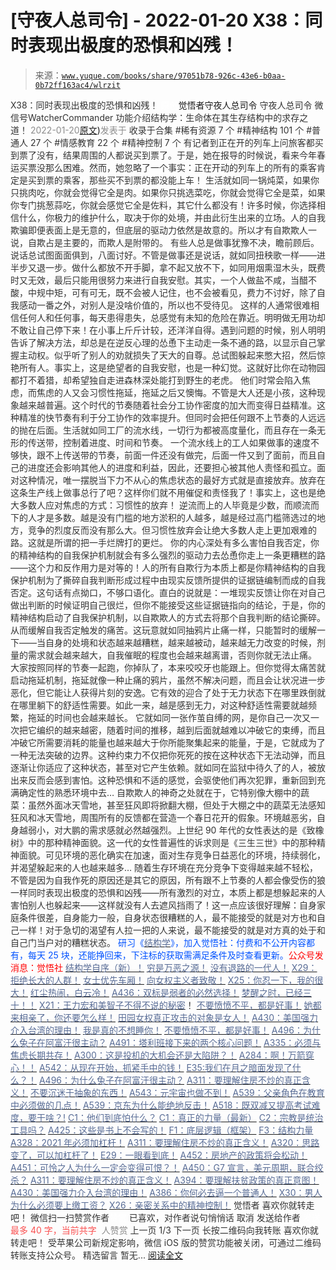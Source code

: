 # [守夜人总司令] - 2022-01-20 X38：同时表现出极度的恐惧和凶残！

> 来源：[`www.yuque.com/books/share/97051b78-926c-43e6-b0aa-0b72ff163ac4/wlrzit`](https://www.yuque.com/books/share/97051b78-926c-43e6-b0aa-0b72ff163ac4/wlrzit)

<ne-p id="520f42f3293818f927861ebbd5b15da4_p_0" data-lake-id="520f42f3293818f927861ebbd5b15da4_p_0"><ne-text id="ue6f96bc0" style="color: rgb(51, 51, 51);">X38：同时表现出极度的恐惧和凶残！</ne-text></ne-p> <ne-p id="0c42b6897043b7f9c485735d5d04200d" data-lake-id="0c42b6897043b7f9c485735d5d04200d"><ne-text id="uaf54d83c" ne-fontsize="12" style="color: rgb(255, 255, 255);">原创</ne-text><ne-text id="u25a5b068" ne-fontsize="14">觉悟者</ne-text><ne-text id="u97e5001b" ne-fontsize="14">守夜人总司令</ne-text></ne-p> <ne-p id="406817ece7f39b4644882647744384d2" data-lake-id="406817ece7f39b4644882647744384d2"><ne-text id="u56468035" ne-fontsize="14" ne-bold="true" style="color: rgb(51, 51, 51);">守夜人总司令</ne-text></ne-p> <ne-p id="3681ff23bdd084b32e592690fbdca8e6" data-lake-id="3681ff23bdd084b32e592690fbdca8e6"><ne-text id="u4522b7e2" ne-fontsize="14" style="color: rgb(51, 51, 51);">微信号</ne-text><ne-text id="u2e1801c9" ne-fontsize="14" style="color: rgb(51, 51, 51);">WatcherCommander</ne-text></ne-p> <ne-p id="87e5c298728de7c5ed6f413e2ae5283d" data-lake-id="87e5c298728de7c5ed6f413e2ae5283d"><ne-text id="ue63dfae8" ne-fontsize="14" style="color: rgb(51, 51, 51);">功能介绍</ne-text><ne-text id="uca2b1058" ne-fontsize="14" style="color: rgb(51, 51, 51);">结构学：生命体在其生存结构中的求存之道！</ne-text></ne-p> <ne-p id="2c38c879e4b0c8b5f045268b7febe32a" data-lake-id="2c38c879e4b0c8b5f045268b7febe32a"><ne-text id="u69164c78" style="color: rgb(140, 140, 140);">2022-01-20</ne-text>[<ne-text id="ufbba8342" ne-fontsize="14">原文</ne-text>](https://mp.weixin.qq.com/s?__biz=MzAxNDk1NjI2Mw==&mid=2247487790&idx=1&sn=0b8573340da871f8ddd794d4110e7870&chksm=9b8a32a6acfdbbb097f857eab81b3e1abeb077c5485c23b890c7129d095caa4c3673cce05cc5#rd))<ne-text id="u16435c1d" ne-fontsize="14" style="color: rgb(140, 140, 140);">发表于</ne-text></ne-p> <ne-p id="e61e4fff7506289bf9b341ccc95af116" data-lake-id="e61e4fff7506289bf9b341ccc95af116"><ne-text id="ud61a2ffa" style="color: rgb(51, 51, 51);">收录于合集</ne-text></ne-p> <ne-p id="3d19151e0efac602aadf90a3642b23a6" data-lake-id="3d19151e0efac602aadf90a3642b23a6"><ne-text id="u96c47ddc" style="color: rgb(51, 51, 51);">#稀有资源 7 个</ne-text></ne-p> <ne-p id="be64ace7220af6f2bed98d1a7334953a" data-lake-id="be64ace7220af6f2bed98d1a7334953a"><ne-text id="u6d9b8a9d" style="color: rgb(51, 51, 51);">#精神结构 101 个</ne-text></ne-p> <ne-p id="bfae8abea002458a730d5868b1fba137" data-lake-id="bfae8abea002458a730d5868b1fba137"><ne-text id="u74829a0c" style="color: rgb(51, 51, 51);">#普通人 27 个</ne-text></ne-p> <ne-p id="772ab65d54fd3eead28c280e33b87e5f" data-lake-id="772ab65d54fd3eead28c280e33b87e5f"><ne-text id="u562605e1" style="color: rgb(51, 51, 51);">#情感教育 22 个</ne-text></ne-p> <ne-p id="2b6b9afbde1bcb983eb7e5a2effe7f5d" data-lake-id="2b6b9afbde1bcb983eb7e5a2effe7f5d"><ne-text id="uca17da2a" style="color: rgb(51, 51, 51);">#精神控制 7 个</ne-text></ne-p> <ne-p id="e678073efcadd3f59784a8e467360f65" data-lake-id="e678073efcadd3f59784a8e467360f65"><ne-text id="u76d9f3c5" style="color: rgb(51, 51, 51);">有记者到正在开的列车上问旅客都买到票了没有，结果周围的人都说买到票了。于是，她在报导的时候说，看来今年春运买票没那么困难。然而，她忽略了一个事实：正在开动的列车上的所有的乘客肯定是买到票的乘客，那些买不到票的都没能上车！</ne-text></ne-p> <ne-p id="dc1b00b3918c7e9dfb99504c78b4d162" data-lake-id="dc1b00b3918c7e9dfb99504c78b4d162"><ne-text id="u9f85df2a" style="color: rgb(51, 51, 51);">生活就如同一锅炖菜，如果你只挑肉吃，你就会觉得它全是肉。如果你只挑选菜吃，你就会觉得它全是菜，如果你专门挑葱蒜吃，你就会感觉它全是佐料，其它什么都没有！许多时候，你选择相信什么，你极力的维护什么，取决于你的处境，并由此衍生出来的立场。人的自我欺骗即便表面上是无意的，但底层的驱动力依然是故意的。所以才有自欺欺人一说，自欺占是主要的，而欺人是附带的。</ne-text></ne-p> <ne-p id="d2a8b0f063e74703dce78cfe9fb69483" data-lake-id="d2a8b0f063e74703dce78cfe9fb69483"><ne-text id="u2d49d478" style="color: rgb(51, 51, 51);">有些人总是做事犹豫不决，瞻前顾后。说话总试图面面俱到，八面讨好。不管是做事还是说话，就如同扭秧歌一样——进半步又退一步。做什么都放不开手脚，拿不起又放不下，如同用烟熏湿木头，既费时又无效，最后只能用很努力来进行自我安慰。其实，一个人做盐不咸，当醋不酸，中规中矩，可有可无，既不会被人记住，也不会被看见，费力不讨好，除了自我感动一番之外，对别人是没啥价值的，所以也不受待见。</ne-text></ne-p> <ne-p id="200c15bc433f3a896f77781112a1b009" data-lake-id="200c15bc433f3a896f77781112a1b009"><ne-text id="ubdf2b0b5" style="color: rgb(51, 51, 51);">这样的人通常很难相信任何人和任何事，每天患得患失，总感觉有未知的危险在靠近。明明做无用功却不敢让自己停下来！在小事上斤斤计较，还洋洋自得。遇到问题的时候，别人明明告诉了解决方法，却总是在逆反心理的怂恿下主动走一条不通的路，以显示自己掌握主动权。似乎听了别人的劝就损失了天大的自尊。总试图躲起来憋大招，然后惊艳所有人。事实上，这是绝望者的自我安慰，也是一种幻觉。这就好比你在动物园都打不着猎，却希望独自走进森林深处能打到野生的老虎。</ne-text></ne-p> <ne-p id="9435a425d6f2075a5a4d12ae7fb1ce75" data-lake-id="9435a425d6f2075a5a4d12ae7fb1ce75"><ne-text id="u9b814a1f" style="color: rgb(51, 51, 51);">他们时常会陷入焦虑，而焦虑的人又会习惯性拖延，拖延之后又懊悔。不管是大人还是小孩，这种现象越来越普遍。这个时代的节奏随着社会分工协作密度的加大而变得日益精准。这种精准的快节奏有利于分工协作的效率提升。但同时会把任何跟不上节奏的人远远的抛在后面。生活就如同工厂的流水线，一切行为都被高度量化，而且存在一条无形的传送带，控制着进度、时间和节奏。</ne-text></ne-p> <ne-p id="c58bee512773d90d88a4b474c8def784" data-lake-id="c58bee512773d90d88a4b474c8def784"><ne-text id="u07ceaae9" style="color: rgb(51, 51, 51);">一个流水线上的工人如果做事的速度不够快，跟不上传送带的节奏，前面一件还没有做完，后面一件又到了面前，而且自己的进度还会影响其他人的进度和利益，因此，还要担心被其他人责怪和孤立。面对这种情况，唯一摆脱当下力不从心的焦虑状态的最好方式就是直接放弃。放弃在这条生产线上做事总行了吧？这样你们就不用催促和责怪我了！</ne-text><ne-text id="u165d2d1d" ne-bold="true" style="color: rgb(51, 51, 51);">事实上，这也是绝大多数人应对焦虑的方式：习惯性的放弃！</ne-text></ne-p> <ne-p id="b48fe4eabe231949e1d5df697b8dcb4e" data-lake-id="b48fe4eabe231949e1d5df697b8dcb4e"><ne-text id="u8dfa6a2c" ne-bold="true" style="color: rgb(51, 51, 51);">逆流而上的人毕竟是少数，而顺流而下的人才是多数。越是没有门槛的地方淤积的人越多，越是经过高门槛筛选过的地方，竞争的烈度反而没有那么大。但习惯性放弃会让绝大多数人走上更加艰难的路。这就是所谓的把一手烂牌打的更烂。</ne-text></ne-p> <ne-p id="4cd7829e050d5ad64b40576e61b8d24a" data-lake-id="4cd7829e050d5ad64b40576e61b8d24a"><ne-text id="u87d68893" style="color: rgb(51, 51, 51);">你的内心深处有多么害怕自我否定，你的精神结构的自我保护机制就会有多么强烈的驱动力去怂恿你走上一条更糟糕的路——这个力和反作用力是对等的！人的所有自欺行为本质上都是你精神结构的自我保护机制为了撕碎自我判断形成过程中由现实反馈所提供的证据链编制而成的自我否定。这句话有点拗口，不够口语化。直白的说就是：一堆现实反馈让你在对自己做出判断的时候证明自己很烂，但你不能接受这些证据链指向的结论，于是，你的精神结构启动了自我保护机制，以自欺欺人的方式去将那个自我判断的结论撕碎。从而缓解自我否定触发的痛苦。这玩意就如同抽鸦片止痛一样，只能暂时的缓解一下——当自身的处境和状态越来越糟糕，越来越被动，越来越无力改变的时候，剂量的需求就会越来越大，自我催眠的程度也会越来越离谱，否则你就无法止痛。</ne-text></ne-p> <ne-p id="501090ddc55bcac6766f4c6afeab246b" data-lake-id="501090ddc55bcac6766f4c6afeab246b"><ne-text id="u99be07ea" style="color: rgb(51, 51, 51);">大家按照同样的节奏一起跑，你掉队了，本来咬咬牙也能跟上。但你觉得太痛苦就启动拖延机制，拖延就像一种止痛的鸦片，虽然不解决问题，而且会让状况进一步恶化，但它能让人获得片刻的安逸。它有效的迎合了处于无力状态下在哪里跌倒就在哪里躺下的舒适性需要。如此一来，越是感到无力，对这种舒适性需要就越频繁，拖延的时间也会越来越长。</ne-text></ne-p> <ne-p id="cccd75d374a10eca5b648603aa7c6eb6" data-lake-id="cccd75d374a10eca5b648603aa7c6eb6"><ne-text id="u9f06ae24" style="color: rgb(51, 51, 51);">它就如同一张作茧自缚的网，是你自己一次又一次把它编织的越来越密，随着时间的推移，越到后面就越难以冲破它的束缚，而且冲破它所需要消耗的能量也越来越大于你所能聚集起来的能量，于是，它就成为了一种无法突破的边界。这种约束力不仅把你死死的按在这种状态下无法动弹，而且逐渐让你适应了这种状态，甚至对它产生依赖。就如同在监狱中待久了的人，被放出来反而会感到害怕。这种恐惧和不适的感觉，会驱使他们再次犯罪，重新回到充满确定性的熟悉环境中去…</ne-text></ne-p> <ne-p id="e9b2d6a860190b8103eb297eea9d5f3b" data-lake-id="e9b2d6a860190b8103eb297eea9d5f3b"><ne-text id="u84451854" style="color: rgb(51, 51, 51);">自欺欺人的神奇之处就在于，它特别像大棚中的蔬菜：虽然外面冰天雪地，甚至狂风即将掀翻大棚，但处于大棚之中的蔬菜无法感知狂风和冰天雪地，周围所有的反馈都在营造一个春日花开的假象。环境越恶劣，自身越弱小，对大鹏的需求感就必然越强烈。上世纪 90 年代的女性表达的是《致橡树》中的那种精神面貌。这一代的女性普遍性的诉求则是《三生三世》中的那种精神面貌。可见环境的恶化确实在加速，面对生存竞争日益恶化的环境，持续弱化，并渴望躲起来的人也越来越多…</ne-text></ne-p> <ne-p id="17b9eff81a54e908ce13ac9f811b2375" data-lake-id="17b9eff81a54e908ce13ac9f811b2375"><ne-text id="u82e278bd" ne-bold="true" style="color: rgb(51, 51, 51);">随着生存环境在充分竞争下变得越来越不轻松，不管是因为自我作死的原因还是其它的原因，所有跟不上节奏的人都会像受伤的狼一样同时表现出极度的恐惧和凶残——所有激烈的对立，本质上都是想躲起来的人害怕别人也躲起来——这样就没有人去遮风挡雨了！</ne-text><ne-text id="u15f1fd6f" style="color: rgb(51, 51, 51);">这一点应该很好理解：自身家庭条件很差，自身能力一般，自身状态很糟糕的人，最不能接受的就是对方也和自己一样！对于急切的渴望有人拉一把的人来说，最不能接受的就是对方真的处于和自己门当户对的糟糕状态。</ne-text></ne-p> <ne-p id="8187ca1c2317d0cc0ce0e88920354a5a" data-lake-id="8187ca1c2317d0cc0ce0e88920354a5a"><ne-text id="u6920717e" ne-bold="true" style="color: rgb(0, 82, 255);">研习《</ne-text>[<ne-text id="u7227164f" ne-bold="true" style="color: rgb(87, 107, 149);">结构学</ne-text>](https://mp.weixin.qq.com/mp/appmsgalbum?action=getalbum&album_id=1318317199878225920&__biz=MzAxNDk1NjI2Mw==#wechat_redirect)<ne-text id="u64af2157" ne-bold="true" style="color: rgb(0, 82, 255);">》，加入觉悟社：付费和不公开内容都有，每天 25 块，还能挣回来，下注标的获取需满足条件及时查看更新。</ne-text><ne-text id="u17253e3c" ne-bold="true" style="color: rgb(255, 0, 0);">公众号发消息：觉悟社</ne-text></ne-p>  <ne-p id="516b6cf112847c512879c467c28ca329" data-lake-id="516b6cf112847c512879c467c28ca329"><ne-card data-card-name="image" data-card-type="inline" id="a4z0z" data-event-boundary="card" style="color: rgb(51, 51, 51);"><ne-p id="fe2211106db2c0bb7ef75190fd792c25" data-lake-id="fe2211106db2c0bb7ef75190fd792c25">[<ne-text id="ucc6e11f8" ne-bold="true" style="color: rgb(87, 107, 149);">结构学自序（新）！</ne-text>](http://mp.weixin.qq.com/s?__biz=MzIzMDYwOTM0Mg==&mid=2247485283&idx=1&sn=aa2b8554b8e5040f8f959636feaa06a3&chksm=e8b19fb2dfc616a430aa381b8da0815311244e694a69809cd92d0602ac34cfe5f1f419b3745e&scene=21#wechat_redirect)</ne-p> <ne-p id="2bf6433ceddcff4e6c5bbb846ef76e12" data-lake-id="2bf6433ceddcff4e6c5bbb846ef76e12">[<ne-text id="ud5ca4828" style="color: rgb(87, 107, 149);">穷是万恶之源！</ne-text>](http://mp.weixin.qq.com/s?__biz=MzAxNDk1NjI2Mw==&mid=2247483823&idx=1&sn=e54ebe9891b302dc0bf1815c76ccf8b7&chksm=9b8a2227acfdab31a05e273addd9159d4b8263d58d3c58bf214841c8189157519719c3427306&scene=21#wechat_redirect)</ne-p> <ne-p id="8a618ec02b0544f91994e655393ab427" data-lake-id="8a618ec02b0544f91994e655393ab427">[<ne-text id="u95a847bb" style="color: rgb(87, 107, 149);">没有退路的一代人！</ne-text>](http://mp.weixin.qq.com/s?__biz=MzAxNDk1NjI2Mw==&mid=2247486533&idx=1&sn=a0d5cce0656aad467148e0642eb85a00&chksm=9b8a2fcdacfda6db79857186e953a089baf1fb678b2b071cf101c5a26e7fb9768474c94243ca&scene=21#wechat_redirect)</ne-p> <ne-p id="e36a2752a190bc6a3579afda4d61637a" data-lake-id="e36a2752a190bc6a3579afda4d61637a">[<ne-text id="u5053eb18" style="color: rgb(87, 107, 149);">X29：拒绝长大的人群！</ne-text>](http://mp.weixin.qq.com/s?__biz=MzAxNDk1NjI2Mw==&mid=2247487734&idx=1&sn=406322eea52d5ed24ebaf979fdf714c1&chksm=9b8a337eacfdba688c7e6a511a417ec4d9a03b13d1bdb5c91e6ef37e9a7b747460354e0b0e8e&scene=21#wechat_redirect)</ne-p> <ne-p id="d8bf2c210212752a3e010beef0176576" data-lake-id="d8bf2c210212752a3e010beef0176576">[<ne-text id="u4f90a18e" style="color: rgb(87, 107, 149);">女士优先车厢！</ne-text>](http://mp.weixin.qq.com/s?__biz=MzAxNDk1NjI2Mw==&mid=2247487729&idx=1&sn=eb26eb14541fcabb690d3ad4556d6ac0&chksm=9b8a3379acfdba6f1fb9bf4c1884dea0da63edaa02a088ce8bb554aa9b1cf845897e7a22f6fd&scene=21#wechat_redirect)</ne-p> <ne-p id="4762b4cd258bcae19552bf62bddec26d" data-lake-id="4762b4cd258bcae19552bf62bddec26d">[<ne-text id="u77ec6d52" style="color: rgb(87, 107, 149);">向女权主义者致敬！</ne-text>](http://mp.weixin.qq.com/s?__biz=MzIzMDYwOTM0Mg==&mid=2247485914&idx=1&sn=cb260e0cec6b1e24661013278d412581&chksm=e8b1910bdfc6181d9f5f293493e2505dcec25647d0521d5ec62f92be5e32c04d0927583b6eb1&scene=21#wechat_redirect)</ne-p> <ne-p id="16771e62b94a69a2558ced9336faed72" data-lake-id="16771e62b94a69a2558ced9336faed72">[<ne-text id="u4cf41d35" ne-bold="true" style="color: rgb(87, 107, 149);">X25：你忍一下，我的很大！</ne-text>](http://mp.weixin.qq.com/s?__biz=MzAxNDk1NjI2Mw==&mid=2247487691&idx=1&sn=25bf18fb0375ec81c4b02f06b4829131&chksm=9b8a3343acfdba55113abce1ada59a203e08f7fee28d62767bfede2ce6e1bf3ace451af06adf&scene=21#wechat_redirect)</ne-p> <ne-p id="485ca6430615a2f4d657600fce78b321" data-lake-id="485ca6430615a2f4d657600fce78b321">[<ne-text id="ud9862cb9" ne-bold="true" style="color: rgb(87, 107, 149);">红尘热闹，白云冷！</ne-text>](http://mp.weixin.qq.com/s?__biz=MzAxNDk1NjI2Mw==&mid=2247486913&idx=1&sn=6b387c24eb6d5e30ed150e13eded77a1&chksm=9b8a2e49acfda75fdfcfe0a7770792cdd85568a9ecb1bd9b67508b29df853aaba08bf27356d5&scene=21#wechat_redirect)</ne-p> <ne-p id="35d78681b4f75b8ec734965289009269" data-lake-id="35d78681b4f75b8ec734965289009269">[<ne-text id="u00888b72" ne-bold="true" style="color: rgb(87, 107, 149);">A436：双标是弱者的必然选择！</ne-text>](http://mp.weixin.qq.com/s?__biz=MzIzMDYwOTM0Mg==&mid=2247485909&idx=1&sn=c64a96a6f11c7ff756ce005441035200&chksm=e8b19104dfc61812546950789d22fe83ba04b34c72337fb6dc6041ec4dfa6c2c9ec3005f80c5&scene=21#wechat_redirect)</ne-p> <ne-p id="c40dfa444f5370dd2ed93bc6dadc10a5" data-lake-id="c40dfa444f5370dd2ed93bc6dadc10a5">[<ne-text id="u62da5206" ne-bold="true" style="color: rgb(87, 107, 149);">梦醒之时，已经三十！</ne-text>](http://mp.weixin.qq.com/s?__biz=MzIzMDYwOTM0Mg==&mid=2247484378&idx=1&sn=e3a058584a13d7a5267315113964280d&chksm=e8b19b0bdfc6121df4af4b77d2d826fd0f4132ccfdee48132ce8cf86eb1ba45b898be83d1dc7&scene=21#wechat_redirect)[<ne-text id="u0cba32b5" style="color: rgb(87, 107, 149);">！</ne-text>](http://mp.weixin.qq.com/s?__biz=MzAxNDk1NjI2Mw==&mid=2247486952&idx=1&sn=698aec6916d2eca5e758c25c4c634346&chksm=9b8a2e60acfda776b80a4f2f0d5c2fe4921fc821cdf029fa9d2fdc52fd708fc5a0b980d5d3d0&scene=21#wechat_redirect)</ne-p> <ne-p id="54ec42a6b341dc175f6b1c314457f8ea" data-lake-id="54ec42a6b341dc175f6b1c314457f8ea">[<ne-text id="u8bcb351f" style="color: rgb(87, 107, 149);">X21：王力宏和美智子不得不说的秘密</ne-text>](http://mp.weixin.qq.com/s?__biz=MzAxNDk1NjI2Mw==&mid=2247487666&idx=1&sn=433b7a0997c277c09f3605796de5551e&chksm=9b8a333aacfdba2c584b5a5d0dacbd731be4e8789e0f949f8b2ea15507f108b465eb9e3ceafb&scene=21#wechat_redirect)<ne-text id="u15845b0b" style="color: rgb(51, 51, 51);">！</ne-text></ne-p> <ne-p id="f6576f5de23ec5132b92813efc59aeb2" data-lake-id="f6576f5de23ec5132b92813efc59aeb2">[<ne-text id="u30f72757" ne-bold="true" style="color: rgb(87, 107, 149);">不要愤愤不平，都是好事！</ne-text>](http://mp.weixin.qq.com/s?__biz=MzAxNDk1NjI2Mw==&mid=2247487130&idx=1&sn=b21138d85455f5692aaf039038c78342&chksm=9b8a2d12acfda404a2b67fe4d446ee0f2805ad64a8b8004902934600fd731191e140df6ac19a&scene=21#wechat_redirect)</ne-p> <ne-p id="0c88199da56e4b7374db767e4891b68b" data-lake-id="0c88199da56e4b7374db767e4891b68b">[<ne-text id="u53cc99a6" ne-bold="true" style="color: rgb(87, 107, 149);">她都来相亲了，你还要怎么样！</ne-text>](http://mp.weixin.qq.com/s?__biz=MzAxNDk1NjI2Mw==&mid=2247486952&idx=1&sn=698aec6916d2eca5e758c25c4c634346&chksm=9b8a2e60acfda776b80a4f2f0d5c2fe4921fc821cdf029fa9d2fdc52fd708fc5a0b980d5d3d0&scene=21#wechat_redirect)</ne-p> <ne-p id="3168f25b848c01765572c443f859ccd3" data-lake-id="3168f25b848c01765572c443f859ccd3">[<ne-text id="u140651cd" ne-bold="true" style="color: rgb(87, 107, 149);">田园女权真正攻击的对象是女人！</ne-text>](http://mp.weixin.qq.com/s?__biz=MzIzMDYwOTM0Mg==&mid=2247486412&idx=1&sn=5dd3e8b2a759838d739e6d61ebab2eab&chksm=e8b1931ddfc61a0bf6f81cd2a9a9232ea8ce86528a8eea66c6635180e8678b819ebb38b4cb86&scene=21#wechat_redirect)</ne-p> <ne-p id="7b394aa89bee036ce2195fa6be4b1ff2" data-lake-id="7b394aa89bee036ce2195fa6be4b1ff2">[<ne-text id="u3d07e3f7" ne-bold="true" style="color: rgb(87, 107, 149);">A430：美国强力介入台湾的理由！</ne-text>](http://mp.weixin.qq.com/s?__biz=MzIzMDYwOTM0Mg==&mid=2247486587&idx=1&sn=e14d4403bb13c441596f09add1b5f27c&chksm=e8b194aadfc61dbcab0c1d70249910161f8c77b0163ac8278dfe5c2f817d2bb2a3ac3e7ddf89&scene=21#wechat_redirect)</ne-p> <ne-p id="d2b27ee18edd96f3d6c8ba376cc46846" data-lake-id="d2b27ee18edd96f3d6c8ba376cc46846">[<ne-text id="u67fef1bd" style="color: rgb(87, 107, 149);">我是真的不想睡你！</ne-text>](http://mp.weixin.qq.com/s?__biz=MzAxNDk1NjI2Mw==&mid=2247487023&idx=1&sn=66d63e9f199deee86afff0f76a959c91&chksm=9b8a2da7acfda4b17ebf27c87c446049d0b8c557303b850a69ac971d8cdfcc91e41c0e6d3fcb&scene=21#wechat_redirect)</ne-p> <ne-p id="daa8c769c029041401a8893a2a409a8e" data-lake-id="daa8c769c029041401a8893a2a409a8e">[<ne-text id="u25ddb577" style="color: rgb(87, 107, 149);">不要愤愤不平，都是好事！</ne-text>](http://mp.weixin.qq.com/s?__biz=MzAxNDk1NjI2Mw==&mid=2247487130&idx=1&sn=b21138d85455f5692aaf039038c78342&chksm=9b8a2d12acfda404a2b67fe4d446ee0f2805ad64a8b8004902934600fd731191e140df6ac19a&scene=21#wechat_redirect)</ne-p> <ne-p id="08a4bb6b55f89a44b7668d9f76d7eb5a" data-lake-id="08a4bb6b55f89a44b7668d9f76d7eb5a">[<ne-text id="u8a7f13ce" ne-bold="true" style="color: rgb(87, 107, 149);">A496：为什么兔子在阿富汗很主动？</ne-text>](http://mp.weixin.qq.com/s?__biz=MzIzMDYwOTM0Mg==&mid=2247486278&idx=1&sn=40d09857088bebd3c70bec1c7a500f06&chksm=e8b19397dfc61a810125242c8e395330f934390eb50bd54053ecd3f31ddc91de4e429c0f693a&scene=21#wechat_redirect)</ne-p> <ne-p id="8806993560e182f7e2aa24f791a38627" data-lake-id="8806993560e182f7e2aa24f791a38627">[<ne-text id="u27c48d33" ne-bold="true" style="color: rgb(87, 107, 149);">A491：塔利班接下来的两个核心问题！</ne-text>](http://mp.weixin.qq.com/s?__biz=MzAxNDk1NjI2Mw==&mid=2247487097&idx=1&sn=fd7abf4ba489928b7b810d20cbec7dc9&chksm=9b8a2df1acfda4e7ce05f7c03df131e9d266d960945c436b89b871744b21cc352bf3cb668486&scene=21#wechat_redirect)</ne-p> <ne-p id="5a6cc758be7157fdab3319c4cf3b1651" data-lake-id="5a6cc758be7157fdab3319c4cf3b1651">[<ne-text id="u5e8e4dff" ne-bold="true" style="color: rgb(87, 107, 149);">A335：必须与焦虑长期共存！</ne-text>](http://mp.weixin.qq.com/s?__biz=MzIzMDYwOTM0Mg==&mid=2247485165&idx=1&sn=f3f0957c63fa549b288f00c8b117162e&chksm=e8b19e3cdfc6172a188000afd2b522144a04ba774169824cad2067d93b5365537ff0644f6b9f&scene=21#wechat_redirect)</ne-p> <ne-p id="3b5bfb94422a11eb602c55f79e64c0ee" data-lake-id="3b5bfb94422a11eb602c55f79e64c0ee">[<ne-text id="ua2eb45d2" ne-bold="true" style="color: rgb(87, 107, 149);">A300：这是投机的大机会还是大陷阱？！</ne-text>](http://mp.weixin.qq.com/s?__biz=MzIzMDYwOTM0Mg==&mid=2247484882&idx=1&sn=b103029f41e3aede94e1a45d035cd9ac&chksm=e8b19d03dfc614153863f37ca3f9204b451e2c02ad5ca8680c120e2458e628e5329c76b2d42c&scene=21#wechat_redirect)</ne-p> <ne-p id="53c314f913822b7d09783e4eb13585df" data-lake-id="53c314f913822b7d09783e4eb13585df">[<ne-text id="u00d7aded" ne-bold="true" style="color: rgb(87, 107, 149);">A284：啊！万箭穿心！！</ne-text>](http://mp.weixin.qq.com/s?__biz=MzIzMDYwOTM0Mg==&mid=2247484966&idx=1&sn=a814f2c1b14425d45f9921f7c08bcec5&chksm=e8b19ef7dfc617e131146f6675328e5088faaae0daa64da92af48b28c8cf19aedceb7a43e40b&scene=21#wechat_redirect)</ne-p> <ne-p id="4d4d15dfe7111b7becc63b5173b8f875" data-lake-id="4d4d15dfe7111b7becc63b5173b8f875">[<ne-text id="u7f51328c" ne-bold="true" style="color: rgb(87, 107, 149);">A542：从现在开始，抓紧手中的钱！</ne-text>](http://mp.weixin.qq.com/s?__biz=MzIzMDYwOTM0Mg==&mid=2247486640&idx=1&sn=a96afa7d2b698e33240735ea8d7671f7&chksm=e8b19461dfc61d77a4afce11ecc7558b8d7ff5d495a78bcb609e3eed5c70bcbed5f3d6a66023&scene=21#wechat_redirect)</ne-p> <ne-p id="eaf61998258ea2824be1ab895547cba7" data-lake-id="eaf61998258ea2824be1ab895547cba7">[<ne-text id="u463bfb6b" ne-bold="true" style="color: rgb(87, 107, 149);">E35:我们在月之暗面发现了什么？！</ne-text>](http://mp.weixin.qq.com/s?__biz=MzIzMDYwOTM0Mg==&mid=2247486632&idx=1&sn=170aeff87eb36dce354c8b2437f4b27f&chksm=e8b19479dfc61d6f08e6492954a528f20387fe2fa925747cf2b504d2bc69084f24495e972e41&scene=21#wechat_redirect)</ne-p> <ne-p id="99efb42690bd4593898d2fed07413296" data-lake-id="99efb42690bd4593898d2fed07413296">[<ne-text id="ued385f91" ne-bold="true" style="color: rgb(87, 107, 149);">A496：为什么兔子在阿富汗很主动？</ne-text>](http://mp.weixin.qq.com/s?__biz=MzIzMDYwOTM0Mg==&mid=2247486278&idx=1&sn=40d09857088bebd3c70bec1c7a500f06&chksm=e8b19397dfc61a810125242c8e395330f934390eb50bd54053ecd3f31ddc91de4e429c0f693a&scene=21#wechat_redirect)</ne-p> <ne-p id="8a58d3054a6aef4eaa98e19493e67afc" data-lake-id="8a58d3054a6aef4eaa98e19493e67afc">[<ne-text id="uc9df02ab" ne-bold="true" style="color: rgb(87, 107, 149);">A311：要理解住房不炒的真正含义！</ne-text>](http://mp.weixin.qq.com/s?__biz=MzIzMDYwOTM0Mg==&mid=2247484959&idx=1&sn=090583ec50bfd9febec1de463c2672f6&chksm=e8b19ecedfc617d8629080f6745c8de013cfe875de26eef6767b2d5c10782650223ed15f807b&scene=21#wechat_redirect)</ne-p> <ne-p id="ddc77790e50cd08672e2ac3f6f63be1e" data-lake-id="ddc77790e50cd08672e2ac3f6f63be1e">[<ne-text id="u75b06f86" style="color: rgb(87, 107, 149);">不要沉迷于抽象的东西！</ne-text>](http://mp.weixin.qq.com/s?__biz=MzAxNDk1NjI2Mw==&mid=2247487527&idx=1&sn=e24c2dd98e5f9883c8dce2a1e7bb80df&chksm=9b8a33afacfdbab921e90b3eafc3618176a35da53c53bb51f2ef2f9a98e87d05949a4b0ad69b&scene=21#wechat_redirect)</ne-p> <ne-p id="8327c5ac9cecfd58e8e367f753b0d672" data-lake-id="8327c5ac9cecfd58e8e367f753b0d672">[<ne-text id="u62a1367f" ne-bold="true" style="color: rgb(87, 107, 149);">A543：元宇宙也做不到！</ne-text>](http://mp.weixin.qq.com/s?__biz=MzAxNDk1NjI2Mw==&mid=2247487476&idx=1&sn=2e2f159d365f00117f8fd47d3ca062f9&chksm=9b8a2c7cacfda56a80b9243d42bc5faabe4622c27fb4f3edad16ca5de7242a9c1345056ee461&scene=21#wechat_redirect)</ne-p> <ne-p id="7bc5c6803c532bab6d397236ccd3fa55" data-lake-id="7bc5c6803c532bab6d397236ccd3fa55">[<ne-text id="u219fe0ae" ne-bold="true" style="color: rgb(87, 107, 149);">A539：父亲角色在教育中必须做的几点！</ne-text>](http://mp.weixin.qq.com/s?__biz=MzAxNDk1NjI2Mw==&mid=2247487582&idx=1&sn=f4bac1092e8f45f6a86e662d8a68d556&chksm=9b8a33d6acfdbac0b4e01232406db5e9a315180b66b1bc830f17231f167d515d33408ff727b6&scene=21#wechat_redirect)</ne-p> <ne-p id="decef83799874ca9a812385d92f6a00d" data-lake-id="decef83799874ca9a812385d92f6a00d">[<ne-text id="u86488d78" ne-bold="true" style="color: rgb(87, 107, 149);">A539：京东为什么能绝地反击！</ne-text>](http://mp.weixin.qq.com/s?__biz=MzIzMDYwOTM0Mg==&mid=2247486752&idx=1&sn=3a967e3288db5b7d924e36914086e534&chksm=e8b195f1dfc61ce7c971386eb678d7da286167d0f52fdd51989049844b0a550cc58e00552d2e&scene=21#wechat_redirect)</ne-p> <ne-p id="80bf7b3742379507c7a662697d340f85" data-lake-id="80bf7b3742379507c7a662697d340f85">[<ne-text id="u47b82794" ne-bold="true" style="color: rgb(87, 107, 149);">A518：既双减又提高考试难度，要干啥？!</ne-text>](http://mp.weixin.qq.com/s?__biz=MzIzMDYwOTM0Mg==&mid=2247486528&idx=1&sn=837ef39e3c0b47ac84d5096690555ae7&chksm=e8b19491dfc61d87292daf575c1e7c95b3f0543f313b65c7ad4ab369603833704304ec7451d7&scene=21#wechat_redirect)</ne-p> <ne-p id="3f5af4ebae69d24b00b8f92242c738bb" data-lake-id="3f5af4ebae69d24b00b8f92242c738bb">[<ne-text id="u998337f7" style="color: rgb(87, 107, 149);">C1：他们到底怕什么？</ne-text>](http://mp.weixin.qq.com/s?__biz=MzAxNDk1NjI2Mw==&mid=2247483898&idx=1&sn=1b0a50386e9e89d2750dec717236f0aa&chksm=9b8a2272acfdab64235b35ee5e91b8cac6172144207251636e1345fc570aa1601f59eff7f442&scene=21#wechat_redirect)</ne-p> <ne-p id="33d3d90c614741d876864a973acf3e7c" data-lake-id="33d3d90c614741d876864a973acf3e7c">[<ne-text id="uc663438c" style="color: rgb(87, 107, 149);">C1：真正的力量（最新）</ne-text>](http://mp.weixin.qq.com/s?__biz=MzAxNDk1NjI2Mw==&mid=2247485209&idx=1&sn=d7b335d2c9632363c72de85ce7834b3e&chksm=9b8a2491acfdad87ae308d74534ec4def57980a2b1db88ffe56ac03e4d76ea55e7eab2343097&scene=21#wechat_redirect)</ne-p> <ne-p id="7f91c959fd25a3431e3409130515a5cd" data-lake-id="7f91c959fd25a3431e3409130515a5cd">[<ne-text id="uc60abe36" style="color: rgb(87, 107, 149);">C2：宗教是统治工具吗？</ne-text>](http://mp.weixin.qq.com/s?__biz=MzAxNDk1NjI2Mw==&mid=2247483901&idx=1&sn=f5d9f8c7bd84370c79adae921351e813&chksm=9b8a2275acfdab63fde093d76ff82e01d0e2fd43ea675f77fd17fd51a15873d4d10499f5338d&scene=21#wechat_redirect)</ne-p> <ne-p id="685e6d09fb5cdc166eee027fb74b1622" data-lake-id="685e6d09fb5cdc166eee027fb74b1622">[<ne-text id="uf9b5e3ab" ne-bold="true" style="color: rgb(87, 107, 149);">A425：这些是书上不会写的！</ne-text>](http://mp.weixin.qq.com/s?__biz=MzIzMDYwOTM0Mg==&mid=2247485662&idx=1&sn=1a8617a9ebd44891c112f3b3f6762f8a&chksm=e8b1900fdfc6191942a3ec1399a47af7cd44582c369a4e6211b0bd114d934785bf0c20fc09ab&scene=21#wechat_redirect)</ne-p> <ne-p id="8b30cd9b7472769f4ca6125efaa20295" data-lake-id="8b30cd9b7472769f4ca6125efaa20295">[<ne-text id="ua24eb9bf" style="color: rgb(87, 107, 149);">F1：底层逻辑（框架）</ne-text>](http://mp.weixin.qq.com/s?__biz=MzAxNDk1NjI2Mw==&mid=2247485072&idx=1&sn=83d919c9e3bf71d25978a97c8d4c8aa6&chksm=9b8a2518acfdac0ea8a0f84382cc7c0a26d1ac3664d76c6365aee67ac4ebcac1bf280c060249&scene=21#wechat_redirect)</ne-p> <ne-p id="dc2e296c2b3df36b2d796801e6501e5f" data-lake-id="dc2e296c2b3df36b2d796801e6501e5f">[<ne-text id="u1f915b28" style="color: rgb(87, 107, 149);">F3：结构力量</ne-text>](http://mp.weixin.qq.com/s?__biz=MzAxNDk1NjI2Mw==&mid=2247484256&idx=1&sn=f10d9c530bfd6ea08b25d4bec657c13a&chksm=9b8a20e8acfda9fee057f2df26790f905c898132cac91d833d14e636edb00c20514d63189a88&scene=21#wechat_redirect)</ne-p> <ne-p id="4debfbf187fead139be22213ed1a72f2" data-lake-id="4debfbf187fead139be22213ed1a72f2">[<ne-text id="u135f4f3b" ne-bold="true" style="color: rgb(87, 107, 149);">A328：2021 年必须加杠杆！</ne-text>](http://mp.weixin.qq.com/s?__biz=MzIzMDYwOTM0Mg==&mid=2247485087&idx=1&sn=24d72f6a71bddb8954a03be5db246538&chksm=e8b19e4edfc617587a8ae645885a89ab8c3c6f67730a026d9c7c9a94ab3051ca480302147fc0&scene=21#wechat_redirect)</ne-p> <ne-p id="93aae248dc754a62fcbf84f15917d49f" data-lake-id="93aae248dc754a62fcbf84f15917d49f">[<ne-text id="uf8327b54" ne-bold="true" style="color: rgb(87, 107, 149);">A311：要理解住房不炒的真正含义！</ne-text>](http://mp.weixin.qq.com/s?__biz=MzIzMDYwOTM0Mg==&mid=2247484959&idx=1&sn=090583ec50bfd9febec1de463c2672f6&chksm=e8b19ecedfc617d8629080f6745c8de013cfe875de26eef6767b2d5c10782650223ed15f807b&scene=21#wechat_redirect)</ne-p> <ne-p id="d762c49563e68e803fbe5e48106f78a4" data-lake-id="d762c49563e68e803fbe5e48106f78a4">[<ne-text id="u1444b903" ne-fontsize="13" ne-bold="true" style="color: rgb(87, 107, 149);">A320：思路变了，可以加杠杆了！</ne-text>](http://mp.weixin.qq.com/s?__biz=MzIzMDYwOTM0Mg==&mid=2247485041&idx=1&sn=add2174fa42806f885a456a072ee4fee&chksm=e8b19ea0dfc617b6734e013f780112fdd88f28ad5312ce423fea1d75da4c3757660dab175208&scene=21#wechat_redirect)</ne-p> <ne-p id="0c96503cd2906c2aeed81d7e9c0b22ef" data-lake-id="0c96503cd2906c2aeed81d7e9c0b22ef">[<ne-text id="u22312d18" ne-bold="true" style="color: rgb(87, 107, 149);">E29：一眼看到底！</ne-text>](http://mp.weixin.qq.com/s?__biz=MzIzMDYwOTM0Mg==&mid=2247485301&idx=1&sn=dc6dd50c5d742ea51ce9e394de25351a&chksm=e8b19fa4dfc616b26734c3619c6fa664474fa478d2764c3370dde41d19f6035edc05f9f191e8&scene=21#wechat_redirect)</ne-p> <ne-p id="bf5f9ffda572bb0ecd28493f50570392" data-lake-id="bf5f9ffda572bb0ecd28493f50570392">[<ne-text id="u01e0bfcb" ne-bold="true" style="color: rgb(87, 107, 149);">A452：房地产的政策将会松动！</ne-text>](http://mp.weixin.qq.com/s?__biz=MzIzMDYwOTM0Mg==&mid=2247485878&idx=1&sn=4734a99c9336a27d5f802e5ba2495648&chksm=e8b19167dfc618718c2197c8c2b5ad15d0750193a5007806c490b9daf505f1b36f08c5f4d574&scene=21#wechat_redirect)</ne-p> <ne-p id="ebccfb3558a96a4995930937837106e4" data-lake-id="ebccfb3558a96a4995930937837106e4">[<ne-text id="u344eee41" ne-bold="true" style="color: rgb(87, 107, 149);">A451：可怜之人为什么一定会变得可恨？！</ne-text>](http://mp.weixin.qq.com/s?__biz=MzIzMDYwOTM0Mg==&mid=2247485857&idx=1&sn=75866aff662c66a186e00a3a47086161&chksm=e8b19170dfc6186673189998e7a84d6dde4c85002650674bfd113b5384ae24088f9a46fd11ae&scene=21#wechat_redirect)</ne-p> <ne-p id="10e33958172ab3bd6fafa0330458108a" data-lake-id="10e33958172ab3bd6fafa0330458108a">[<ne-text id="u9af3f087" ne-bold="true" style="color: rgb(87, 107, 149);">A450：G7 宣言，美元周期，联合绞杀？</ne-text>](http://mp.weixin.qq.com/s?__biz=MzIzMDYwOTM0Mg==&mid=2247485852&idx=1&sn=7b9112d33031e09eae8e3591a6813a3f&chksm=e8b1914ddfc6185b5b91dfd07067729c91349366d409edca7395f9bb3f2fceb656e9e4be6a6f&scene=21#wechat_redirect)</ne-p> <ne-p id="3d69804e9ec2661c47970e0642ba3f8e" data-lake-id="3d69804e9ec2661c47970e0642ba3f8e">[<ne-text id="ue38ca298" ne-bold="true" style="color: rgb(87, 107, 149);">A311：要理解住房不炒的真正含义！</ne-text>](http://mp.weixin.qq.com/s?__biz=MzIzMDYwOTM0Mg==&mid=2247484959&idx=1&sn=090583ec50bfd9febec1de463c2672f6&chksm=e8b19ecedfc617d8629080f6745c8de013cfe875de26eef6767b2d5c10782650223ed15f807b&scene=21#wechat_redirect)</ne-p> <ne-p id="bb05a89edd243dc79012922374f43416" data-lake-id="bb05a89edd243dc79012922374f43416">[<ne-text id="u1b26a6d2" ne-bold="true" style="color: rgb(87, 107, 149);">A394：要理解扶贫政策的真正意图！</ne-text>](http://mp.weixin.qq.com/s?__biz=MzIzMDYwOTM0Mg==&mid=2247485502&idx=1&sn=fffb9911cefa626e6fbcb9c416c1eb98&chksm=e8b190efdfc619f9b0e42f3c3d5d79c17df1619bad2b1bddd6a482242b583ee46d8a79a245e6&scene=21#wechat_redirect)</ne-p> <ne-p id="c400a6ea479dea8e20a478cab4b56374" data-lake-id="c400a6ea479dea8e20a478cab4b56374">[<ne-text id="u7e8a0642" ne-bold="true" style="color: rgb(87, 107, 149);">A430：美国强力介入台湾的理由！</ne-text>](http://mp.weixin.qq.com/s?__biz=MzIzMDYwOTM0Mg==&mid=2247486587&idx=1&sn=e14d4403bb13c441596f09add1b5f27c&chksm=e8b194aadfc61dbcab0c1d70249910161f8c77b0163ac8278dfe5c2f817d2bb2a3ac3e7ddf89&scene=21#wechat_redirect)</ne-p> <ne-p id="04b534247b54d8bb4b4ef838c0e91c00" data-lake-id="04b534247b54d8bb4b4ef838c0e91c00">[<ne-text id="ub9e54c39" style="color: rgb(87, 107, 149);">A386：你何必去逼一个普通人！</ne-text>](http://mp.weixin.qq.com/s?__biz=MzAxNDk1NjI2Mw==&mid=2247486567&idx=1&sn=eb1efed18e9e4659d0da10d6088443cd&chksm=9b8a2fefacfda6f99715c659822dc81f9c1aa2147c97f4e58d1f080bb491c4cc91c74b4b7a9e&scene=21#wechat_redirect)</ne-p> <ne-p id="240d3387dad26217c53db55c9c03687d" data-lake-id="240d3387dad26217c53db55c9c03687d">[<ne-text id="ue4d3ed7f" style="color: rgb(87, 107, 149);">X30：男人为什么必须要上缴工资？</ne-text>](http://mp.weixin.qq.com/s?__biz=MzAxNDk1NjI2Mw==&mid=2247487741&idx=1&sn=8a3ea62108b727f9f499c4f443309b07&chksm=9b8a3375acfdba635f90b03d0fe3584e4ceb01ba683217f87806196c2d112d0f4dfa7532a678&scene=21#wechat_redirect)</ne-p> <ne-p id="bbcd898f92bf5177895aa49a648ec2bd" data-lake-id="bbcd898f92bf5177895aa49a648ec2bd">[<ne-text id="u51a01cbf" style="color: rgb(87, 107, 149);">X26：亲密关系中的精神控制！</ne-text>](http://mp.weixin.qq.com/s?__biz=MzAxNDk1NjI2Mw==&mid=2247487736&idx=1&sn=fb39520992bb22568e3a31c89b9f40f0&chksm=9b8a3370acfdba66c77d1425610a5d7cc26e23090708151880b117e45931eceb82e4ad69a020&scene=21#wechat_redirect)</ne-p> <ne-p id="395d722057484079ba47ff300d58afcc" data-lake-id="395d722057484079ba47ff300d58afcc"><ne-text id="ubb6509d8" style="color: rgb(51, 51, 51);">觉悟者</ne-text></ne-p> <ne-p id="15305f8910904c2e06f561cbacaf0447" data-lake-id="15305f8910904c2e06f561cbacaf0447"><ne-text id="u404daa2d" style="color: rgb(51, 51, 51);">喜欢你就转走吧！</ne-text></ne-p> <ne-p id="6c43590f4dc1b9bb5f24945f536ebb73" data-lake-id="6c43590f4dc1b9bb5f24945f536ebb73"><ne-text id="u659cb7df" ne-bold="true" style="color: rgb(51, 51, 51);">微信扫一扫赞赏作者</ne-text><ne-text id="u5b19c252" ne-bold="true" style="color: rgb(255, 255, 255);">赞赏</ne-text></ne-p> <ne-p id="6735023c176f6a95d6eebf1befa1b5b9" data-lake-id="6735023c176f6a95d6eebf1befa1b5b9"><ne-text id="u9c2e76c2" style="color: rgb(51, 51, 51);">已喜欢，</ne-text><ne-text id="uc41871f8">对作者说句悄悄话</ne-text></ne-p> <ne-p id="29113cc84235144c486aa99905c8f51f" data-lake-id="29113cc84235144c486aa99905c8f51f"><ne-text id="u2f0d0989" style="color: rgb(51, 51, 51);">取消</ne-text></ne-p> <ne-p id="d30765888f24a01b178fa25a153d5afe" data-lake-id="d30765888f24a01b178fa25a153d5afe"><ne-text id="uafd1891e" ne-fontsize="14" ne-bold="true" style="color: rgb(51, 51, 51);">发送给作者</ne-text></ne-p> <ne-p id="bad10c1853066b14f06154ea6150af34" data-lake-id="bad10c1853066b14f06154ea6150af34"><ne-text id="u03833ec3" ne-bold="true" style="color: rgb(255, 255, 255);">发送</ne-text></ne-p> <ne-p id="7d2bd89509713d8a814a17c1588707dd" data-lake-id="7d2bd89509713d8a814a17c1588707dd"><ne-text id="u23119121" ne-fontsize="13" style="color: rgb(250, 81, 81);">最多 40 字，当前共字</ne-text></ne-p> <ne-p id="166013a83c70cf02cb58933ef043647c" data-lake-id="166013a83c70cf02cb58933ef043647c"><ne-text id="udaf40565" style="color: rgb(136, 136, 136);"> 人赞赏</ne-text></ne-p> <ne-p id="0566027e4c04593bd14f95d40d5fb241" data-lake-id="0566027e4c04593bd14f95d40d5fb241"><ne-text id="u305ea476" style="color: rgb(51, 51, 51);">上一页</ne-text> <ne-text id="u8f62c37d">1</ne-text><ne-text id="u29d51c6a" style="color: rgb(51, 51, 51);">/3 下一页</ne-text></ne-p> <ne-p id="c8efb5af3ee2a2405c7009085884ae8f" data-lake-id="c8efb5af3ee2a2405c7009085884ae8f"><ne-text id="ue289dd48" style="color: rgb(51, 51, 51);">长按二维码向我转账</ne-text></ne-p> <ne-p id="32f2ad6b9942b7a2fac52e4d5dc05498" data-lake-id="32f2ad6b9942b7a2fac52e4d5dc05498"><ne-text id="ua589caba" style="color: rgb(51, 51, 51);">喜欢你就转走吧！</ne-text></ne-p> <ne-p id="5d1c0b7d44be2b58ebe0953b0e8be9af" data-lake-id="5d1c0b7d44be2b58ebe0953b0e8be9af"><ne-text id="u42163862" style="color: rgb(51, 51, 51);">受苹果公司新规定影响，微信 iOS 版的赞赏功能被关闭，可通过二维码转账支持公众号。</ne-text></ne-p> <ne-h3 id="NRoEh" data-lake-id="NRoEh"><ne-heading-ext><ne-heading-anchor></ne-heading-anchor><ne-heading-fold></ne-heading-fold></ne-heading-ext><ne-heading-content><ne-text id="u566efdaa" ne-fontsize="16" style="color: rgb(51, 51, 51);">精选留言</ne-text></ne-heading-content></ne-h3> <ne-p id="fbecc0f9be0dd8349ba51d38625221d2" data-lake-id="fbecc0f9be0dd8349ba51d38625221d2"><ne-text id="u460d1400" style="color: rgb(51, 51, 51);">暂无...</ne-text></ne-p> <ne-p id="7dc9093b1d43860ab69902e31d192149" data-lake-id="7dc9093b1d43860ab69902e31d192149">[<ne-text id="u3b6c2218">阅读全文</ne-text>](https://mp.weixin.qq.com/s/nIdk03JhgbTU-TDXQQQ39A#rd)</ne-p></ne-card></ne-p>